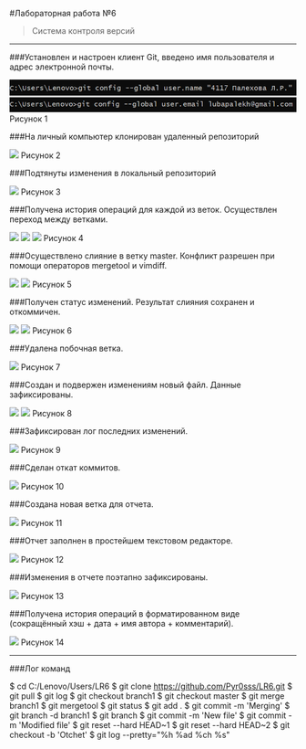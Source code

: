 #Лабораторная работа №6
> Система контроля версий
***

###Установлен и настроен клиент Git, введено имя пользователя и адрес электронной почты.

![](screens/sc1.png)
![](screens/sc2.png)
Рисунок 1

###На личный компьютер клонирован удаленный репозиторий

![](screens/sc3)
Рисунок 2

###Подтянуты изменения в локальный репозиторий

![](screens/sc4)
Рисунок 3

###Получена история операций для каждой из веток. Осуществлен переход между ветками.

![](screens/sc5)
![](screens/sc6)
![](screens/sc7)
Рисунок 4

###Осуществлено слияние в ветку master. Конфликт разрешен при помощи операторов mergetool и vimdiff.

![](screens/sc8)
![](screens/sc9)
Рисунок 5

###Получен статус изменений. Результат слияния сохранен и откоммичен.

![](screens/sc10)
![](screens/s11)
Рисунок 6

###Удалена побочная ветка.

![](screens/sc12)
Рисунок 7

###Создан и подвержен изменениям новый файл. Данные зафиксированы.

![](screens/sc13)
![](screens/s14)
Рисунок 8

###Зафиксирован лог последних изменений.

![](screens/sc15)
Рисунок 9

###Сделан откат коммитов.

![](screens/sc16)
Рисунок 10

###Создана новая ветка для отчета.

![](screens/sc17)
Рисунок 11

###Отчет заполнен в простейшем текстовом редакторе.

![](screens/sc18)
Рисунок 12

###Изменения в отчете поэтапно зафиксированы.

![](screens/sc19)
Рисунок 13

###Получена история операций в форматированном виде (сокращённый хэш + дата + имя автора + комментарий).

![](screens/sc20)
Рисунок 14

***
###Лог команд

$ cd C:/Lenovo/Users/LR6
$ git clone https://github.com/Pyr0sss/LR6.git
$ git pull
$ git log
$ git checkout branch1
$ git checkout master
$ git merge branch1
$ git mergetool
$ git status
$ git add .
$ git commit -m 'Merging'
$ git branch -d branch1
$ git branch
$ git commit -m 'New file'
$ git commit -m 'Modified file'
$ git reset --hard HEAD~1
$ git reset --hard HEAD~2
$ git checkout -b 'Otchet'
$ git log --pretty="%h %ad %ch %s"
